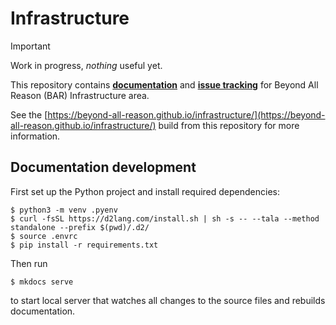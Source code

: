 # Infrastructure

> [!IMPORTANT]
> Work in progress, *nothing* useful yet.

This repository contains **[documentation](https://beyond-all-reason.github.io/infrastructure/)**
and **[issue tracking](https://github.com/beyond-all-reason/infrastructure/issues)**
for Beyond All Reason (BAR) Infrastructure area.

See the [https://beyond-all-reason.github.io/infrastructure/](https://beyond-all-reason.github.io/infrastructure/)
build from this repository for more information.

## Documentation development

First set up the Python project and install required dependencies:

```
$ python3 -m venv .pyenv
$ curl -fsSL https://d2lang.com/install.sh | sh -s -- --tala --method standalone --prefix $(pwd)/.d2/
$ source .envrc
$ pip install -r requirements.txt
```

Then run

```
$ mkdocs serve
```

to start local server that watches all changes to the source files
and rebuilds documentation.

